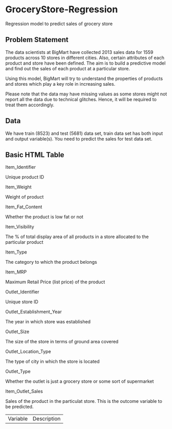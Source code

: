 # GroceryStore-Regression
Regression model to predict sales of grocery store

## Problem Statement

The data scientists at BigMart have collected 2013 sales data for 1559 products across 10 stores in different cities. Also, certain attributes of each product and store have been defined. The aim is to build a predictive model and find out the sales of each product at a particular store.

Using this model, BigMart will try to understand the properties of products and stores which play a key role in increasing sales.

Please note that the data may have missing values as some stores might not report all the data due to technical glitches. Hence, it will be required to treat them accordingly.

## Data
We have train (8523) and test (5681) data set, train data set has both input and output variable(s). You need to predict the sales for test data set.

<!DOCTYPE html>
<html>
<body>

<h2>Basic HTML Table</h2>

<table style="width:100%">
  <tr>
    <td>Variable</td> <td>Description</td>
  </tr>
  

Item_Identifier

Unique product ID

Item_Weight

Weight of product

Item_Fat_Content

Whether the product is low fat or not

Item_Visibility

The % of total display area of all products in a store allocated to the particular product

Item_Type

The category to which the product belongs

Item_MRP

Maximum Retail Price (list price) of the product

Outlet_Identifier

Unique store ID

Outlet_Establishment_Year

The year in which store was established

Outlet_Size

The size of the store in terms of ground area covered

Outlet_Location_Type

The type of city in which the store is located

Outlet_Type

Whether the outlet is just a grocery store or some sort of supermarket

Item_Outlet_Sales

Sales of the product in the particulat store. This is the outcome variable to be predicted.

</body>
</html>


